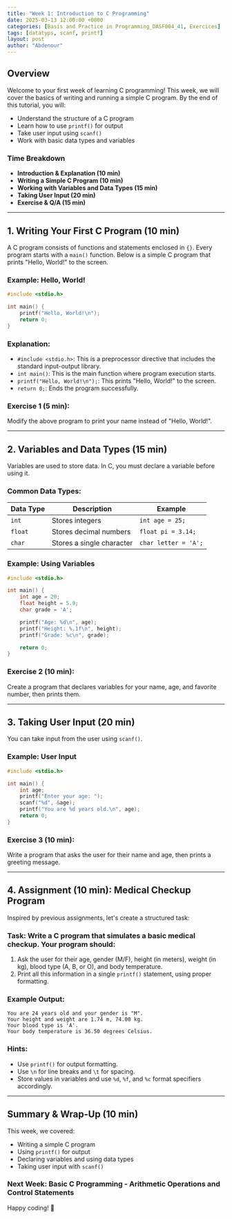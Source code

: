 ```yaml
---
title: "Week 1: Introduction to C Programming"
date: 2025-03-13 12:00:00 +0000
categories: [Basis and Practice in Programming_DASF004_41, Exercices]
tags: [datatyps, scanf, printf]
layout: post
author: "Abdenour"
---
```


## Overview
Welcome to your first week of learning C programming! This week, we will cover the basics of writing and running a simple C program. By the end of this tutorial, you will:
- Understand the structure of a C program
- Learn how to use `printf()` for output
- Take user input using `scanf()`
- Work with basic data types and variables

### **Time Breakdown**
- **Introduction & Explanation (10 min)**
- **Writing a Simple C Program (10 min)**
- **Working with Variables and Data Types (15 min)**
- **Taking User Input (20 min)**
- **Exercise & Q/A (15 min)**

---

## **1. Writing Your First C Program (10 min)**
A C program consists of functions and statements enclosed in `{}`. Every program starts with a `main()` function. Below is a simple C program that prints "Hello, World!" to the screen.

### **Example:** Hello, World!
```c
#include <stdio.h>

int main() {
    printf("Hello, World!\n");
    return 0;
}
```

### **Explanation:**
- `#include <stdio.h>`: This is a preprocessor directive that includes the standard input-output library.
- `int main()`: This is the main function where program execution starts.
- `printf("Hello, World!\n");`: This prints "Hello, World!" to the screen.
- `return 0;`: Ends the program successfully.

### **Exercise 1 (5 min):**
Modify the above program to print your name instead of "Hello, World!".

---

## **2. Variables and Data Types (15 min)**
Variables are used to store data. In C, you must declare a variable before using it.

### **Common Data Types:**

| Data Type | Description | Example |
|-----------|-------------|---------|
| `int` | Stores integers | `int age = 25;` |
| `float` | Stores decimal numbers | `float pi = 3.14;` |
| `char` | Stores a single character | `char letter = 'A';` |

### **Example:** Using Variables
```c
#include <stdio.h>

int main() {
    int age = 20;
    float height = 5.9;
    char grade = 'A';

    printf("Age: %d\n", age);
    printf("Height: %.1f\n", height);
    printf("Grade: %c\n", grade);

    return 0;
}
```

### **Exercise 2 (10 min):**
Create a program that declares variables for your name, age, and favorite number, then prints them.

---

## **3. Taking User Input (20 min)**
You can take input from the user using `scanf()`.

### **Example:** User Input
```c
#include <stdio.h>

int main() {
    int age;
    printf("Enter your age: ");
    scanf("%d", &age);
    printf("You are %d years old.\n", age);
    return 0;
}
```

### **Exercise 3 (10 min):**
Write a program that asks the user for their name and age, then prints a greeting message.

---

## **4. Assignment (10 min): Medical Checkup Program**
Inspired by previous assignments, let's create a structured task:

### **Task:** Write a C program that simulates a basic medical checkup. Your program should:
1. Ask the user for their age, gender (M/F), height (in meters), weight (in kg), blood type (A, B, or O), and body temperature.
2. Print all this information in a single `printf()` statement, using proper formatting.

### **Example Output:**
```
You are 24 years old and your gender is "M".
Your height and weight are 1.74 m, 74.00 kg.
Your blood type is 'A'.
Your body temperature is 36.50 degrees Celsius.
```

### **Hints:**
- Use `printf()` for output formatting.
- Use `\n` for line breaks and `\t` for spacing.
- Store values in variables and use `%d`, `%f`, and `%c` format specifiers accordingly.

---

## **Summary & Wrap-Up (10 min)**
This week, we covered:
- Writing a simple C program
- Using `printf()` for output
- Declaring variables and using data types
- Taking user input with `scanf()`

### **Next Week:** Basic C Programming - Arithmetic Operations and Control Statements

Happy coding! 🚀
